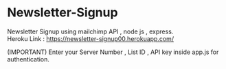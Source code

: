 # Newsletter-Signup
Newsletter Signup using mailchimp API , node js , express.  
Heroku Link : https://newsletter-signup00.herokuapp.com/  

(IMPORTANT) Enter your Server Number , List ID , API key inside app.js for authentication.
